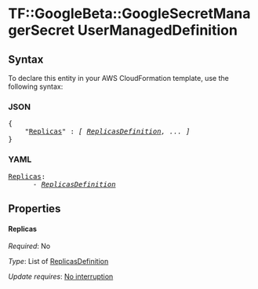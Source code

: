 # TF::GoogleBeta::GoogleSecretManagerSecret UserManagedDefinition

## Syntax

To declare this entity in your AWS CloudFormation template, use the following syntax:

### JSON

<pre>
{
    "<a href="#replicas" title="Replicas">Replicas</a>" : <i>[ <a href="replicasdefinition.md">ReplicasDefinition</a>, ... ]</i>
}
</pre>

### YAML

<pre>
<a href="#replicas" title="Replicas">Replicas</a>: <i>
      - <a href="replicasdefinition.md">ReplicasDefinition</a></i>
</pre>

## Properties

#### Replicas

_Required_: No

_Type_: List of <a href="replicasdefinition.md">ReplicasDefinition</a>

_Update requires_: [No interruption](https://docs.aws.amazon.com/AWSCloudFormation/latest/UserGuide/using-cfn-updating-stacks-update-behaviors.html#update-no-interrupt)

